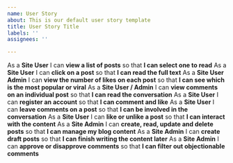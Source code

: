 ```yaml
---
name: User Story
about: This is our default user story template
title: User Story Title
labels: ''
assignees: ''

---
```


As a **Site User** I can **view a list of posts** so that **I can select one to read**
As a __Site User__ I can __click on a post__ so that __I can read the full text__
As a __Site User Admin__ I can __view the number of likes on each post__ so that __I can see which is the most popular or viral__
As a __Site User / Admin__ I can __view comments on an individual post__ so that __I can read the conversation__
As a __Site User__ I can __register an account__ so that __I can comment and like__
As a __Site User__ I can __leave comments on a post__ so that __I can be involved in the conversation__
As a __Site User__ I can __like or unlike a post__ so that __I can interact with the content__
As a __Site Admin__ I can __create, read, update and delete posts__ so that __I can manage my blog content__
As a __Site Admin__ I can __create draft posts__ so that __I can finish writing the content later__
As a __Site Admin__ I can __approve or disapprove comments__ so that __I can filter out objectionable comments__
